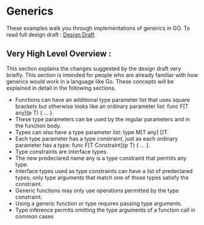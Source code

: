 # Generics

These examples walk you through implementations of generics in GO.
To read full design draft : [Design Draft](https://go.googlesource.com/proposal/+/refs/heads/master/design/go2draft-type-parameters.md)

## Very High Level Overview :

This section explains the changes suggested by the design draft very briefly. This section is intended for people who are already familiar with how generics would work in a language like Go. These concepts will be explained in detail in the following sections.

* Functions can have an additional type parameter list that uses square brackets but otherwise looks like an ordinary parameter list: func F[T any](p T) { ... }.
* These type parameters can be used by the regular parameters and in the function body.
* Types can also have a type parameter list: type M[T any] []T.
* Each type parameter has a type constraint, just as each ordinary parameter has a type: func F[T Constraint](p T) { ... }.
* Type constraints are interface types.
* The new predeclared name any is a type constraint that permits any type.
* Interface types used as type constraints can have a list of predeclared types; only type arguments that match one of those types satisfy the constraint.
* Generic functions may only use operations permitted by the type constraint.
* Using a generic function or type requires passing type arguments.
* Type inference permits omitting the type arguments of a function call in common cases